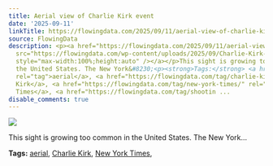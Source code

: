 ```yaml
---
title: Aerial view of Charlie Kirk event
date: '2025-09-11'
linkTitle: https://flowingdata.com/2025/09/11/aerial-view-of-charlie-kirk-event/
source: FlowingData
description: <p><a href="https://flowingdata.com/2025/09/11/aerial-view-of-charlie-kirk-event/"><img
  src="https://flowingdata.com/wp-content/uploads/2025/09/Charlie-Kirk-shooting-750x444.png"
  style="max-width:100%;height:auto" /></a></p>This sight is growing too common in
  the United States. The New York&#8230;<p><strong>Tags:</strong> <a href="https://flowingdata.com/tag/aerial/"
  rel="tag">aerial</a>, <a href="https://flowingdata.com/tag/charlie-kirk/" rel="tag">Charlie
  Kirk</a>, <a href="https://flowingdata.com/tag/new-york-times/" rel="tag">New York
  Times</a>, <a href="https://flowingdata.com/tag/shootin ...
disable_comments: true
---
```

<p><a href="https://flowingdata.com/2025/09/11/aerial-view-of-charlie-kirk-event/"><img src="https://flowingdata.com/wp-content/uploads/2025/09/Charlie-Kirk-shooting-750x444.png" style="max-width:100%;height:auto" /></a></p>This sight is growing too common in the United States. The New York&#8230;<p><strong>Tags:</strong> <a href="https://flowingdata.com/tag/aerial/" rel="tag">aerial</a>, <a href="https://flowingdata.com/tag/charlie-kirk/" rel="tag">Charlie Kirk</a>, <a href="https://flowingdata.com/tag/new-york-times/" rel="tag">New York Times</a>, <a href="https://flowingdata.com/tag/shootin ...